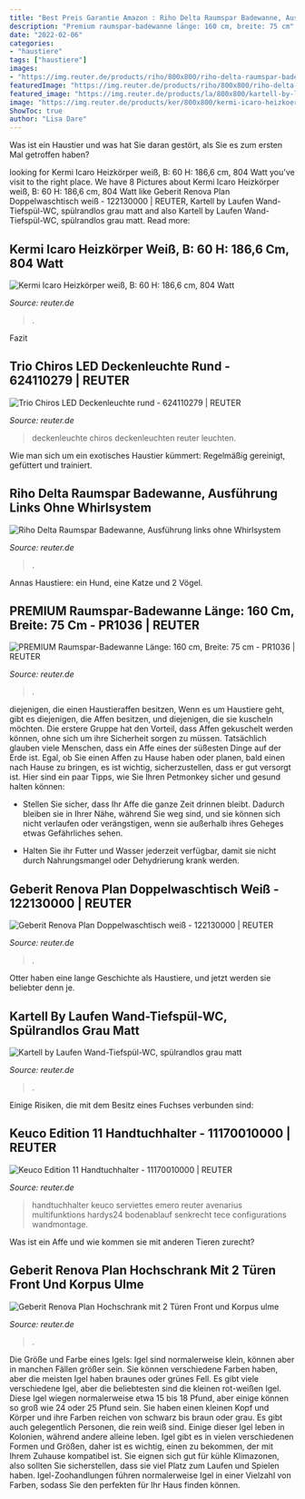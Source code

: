 ```yaml
---
title: "Best Preis Garantie Amazon : Riho Delta Raumspar Badewanne, Ausführung Links Ohne Whirlsystem"
description: "Premium raumspar-badewanne länge: 160 cm, breite: 75 cm"
date: "2022-02-06"
categories:
- "haustiere"
tags: ["haustiere"]
images:
- "https://img.reuter.de/products/riho/800x800/riho-delta-raumspar-badewanne-ausfuehrung-links-l-160-b-80-h-48-cm-ohne-whirlsystem--riho-bb81005_0.jpg"
featuredImage: "https://img.reuter.de/products/riho/800x800/riho-delta-raumspar-badewanne-ausfuehrung-links-l-160-b-80-h-48-cm-ohne-whirlsystem--riho-bb81005_0.jpg"
featured_image: "https://img.reuter.de/products/la/800x800/kartell-by-laufen-wand-tiefspuel-wc-spuelrandlos-l-545-b-37-cm-grau-matt--la-8203360000001_4.jpg"
image: "https://img.reuter.de/products/ker/800x800/kermi-icaro-heizkoerper-b-60-h-1866-cm-weiss-weiss-b-60-h-1866-cm-804-watt--ker-crv1a1400402xxk_0.jpg"
ShowToc: true
author: "Lisa Dare"
---
```



Was ist ein Haustier und was hat Sie daran gestört, als Sie es zum ersten Mal getroffen haben?

	

		
looking for Kermi Icaro Heizkörper weiß, B: 60 H: 186,6 cm, 804 Watt you've visit to the right place. We have 8 Pictures about Kermi Icaro Heizkörper weiß, B: 60 H: 186,6 cm, 804 Watt like Geberit Renova Plan Doppelwaschtisch weiß - 122130000 | REUTER, Kartell by Laufen Wand-Tiefspül-WC, spülrandlos grau matt and also Kartell by Laufen Wand-Tiefspül-WC, spülrandlos grau matt. Read more:
		
    
## Kermi Icaro Heizkörper Weiß, B: 60 H: 186,6 Cm, 804 Watt

<img loading=lazy src="https://img.reuter.de/products/ker/800x800/kermi-icaro-heizkoerper-b-60-h-1866-cm-weiss-weiss-b-60-h-1866-cm-804-watt--ker-crv1a1400402xxk_0.jpg" onerror="this.onerror=null;this.src='https://tse4.mm.bing.net/th?id=OIP.jR3zy6BfSi_MmtxXm2_cAQHaHa&amp;pid=15.1';" alt="Kermi Icaro Heizkörper weiß, B: 60 H: 186,6 cm, 804 Watt">

_Source: reuter.de_

>. 

	

Fazit

    
## Trio Chiros LED Deckenleuchte Rund - 624110279 | REUTER

<img loading=lazy src="https://img.reuter.de/products/tri/800x800/trio-chiros-led-deckenleuchte-rund--32-h-6-cm-gold-satiniert--tri-624110279_0.jpg" onerror="this.onerror=null;this.src='https://tse2.mm.bing.net/th?id=OIP.RjH72BN0KVxCmHAfO73pHQHaHa&amp;pid=15.1';" alt="Trio Chiros LED Deckenleuchte rund - 624110279 | REUTER">

_Source: reuter.de_

>deckenleuchte chiros deckenleuchten reuter leuchten. 

	

Wie man sich um ein exotisches Haustier kümmert: Regelmäßig gereinigt, gefüttert und trainiert.

    
## Riho Delta Raumspar Badewanne, Ausführung Links Ohne Whirlsystem

<img loading=lazy src="https://img.reuter.de/products/riho/800x800/riho-delta-raumspar-badewanne-ausfuehrung-links-l-160-b-80-h-48-cm-ohne-whirlsystem--riho-bb81005_0.jpg" onerror="this.onerror=null;this.src='https://tse4.mm.bing.net/th?id=OIP.-wCaug4tLBfLTXVOHp6a8AHaHa&amp;pid=15.1';" alt="Riho Delta Raumspar Badewanne, Ausführung links ohne Whirlsystem">

_Source: reuter.de_

>. 

	

Annas Haustiere: ein Hund, eine Katze und 2 Vögel.

    
## PREMIUM Raumspar-Badewanne Länge: 160 Cm, Breite: 75 Cm - PR1036 | REUTER

<img loading=lazy src="https://img.reuter.de/products/pre/800x800/premium-raumspar-badewanne-ecke-rechts-laenge-160-cm-breite-75-cm--pre-pr1037_1.jpg" onerror="this.onerror=null;this.src='https://tse3.mm.bing.net/th?id=OIP.kKuhQRVkSCbckE3pab7kdwHaHa&amp;pid=15.1';" alt="PREMIUM Raumspar-Badewanne Länge: 160 cm, Breite: 75 cm - PR1036 | REUTER">

_Source: reuter.de_

>. 

	

diejenigen, die einen Haustieraffen besitzen,
Wenn es um Haustiere geht, gibt es diejenigen, die Affen besitzen, und diejenigen, die sie kuscheln möchten. Die erstere Gruppe hat den Vorteil, dass Affen gekuschelt werden können, ohne sich um ihre Sicherheit sorgen zu müssen. Tatsächlich glauben viele Menschen, dass ein Affe eines der süßesten Dinge auf der Erde ist. Egal, ob Sie einen Affen zu Hause haben oder planen, bald einen nach Hause zu bringen, es ist wichtig, sicherzustellen, dass er gut versorgt ist. Hier sind ein paar Tipps, wie Sie Ihren Petmonkey sicher und gesund halten können:
- Stellen Sie sicher, dass Ihr Affe die ganze Zeit drinnen bleibt. Dadurch bleiben sie in Ihrer Nähe, während Sie weg sind, und sie können sich nicht verlaufen oder verängstigen, wenn sie außerhalb ihres Geheges etwas Gefährliches sehen.

- Halten Sie ihr Futter und Wasser jederzeit verfügbar, damit sie nicht durch Nahrungsmangel oder Dehydrierung krank werden.

    
## Geberit Renova Plan Doppelwaschtisch Weiß - 122130000 | REUTER

<img loading=lazy src="https://img.reuter.de/products/ke/800x800/geberit-renova-plan-doppelwaschtisch-b-130-t-48-cm-weiss--ke-122130_2.jpg" onerror="this.onerror=null;this.src='https://tse3.mm.bing.net/th?id=OIP.eOyGnAaaM3c0wg8UDzp1rgHaHa&amp;pid=15.1';" alt="Geberit Renova Plan Doppelwaschtisch weiß - 122130000 | REUTER">

_Source: reuter.de_

>. 

	

Otter haben eine lange Geschichte als Haustiere, und jetzt werden sie beliebter denn je.

    
## Kartell By Laufen Wand-Tiefspül-WC, Spülrandlos Grau Matt

<img loading=lazy src="https://img.reuter.de/products/la/800x800/kartell-by-laufen-wand-tiefspuel-wc-spuelrandlos-l-545-b-37-cm-grau-matt--la-8203360000001_4.jpg" onerror="this.onerror=null;this.src='https://tse4.mm.bing.net/th?id=OIP.oh5jMGc0udN9G9NxGNSeJQHaHa&amp;pid=15.1';" alt="Kartell by Laufen Wand-Tiefspül-WC, spülrandlos grau matt">

_Source: reuter.de_

>. 

	

Einige Risiken, die mit dem Besitz eines Fuchses verbunden sind:

    
## Keuco Edition 11 Handtuchhalter - 11170010000 | REUTER

<img loading=lazy src="https://img.reuter.de/products/keu/800x800/keuco-edition-11-handtuchhalter--keu-11170010000_1.jpg" onerror="this.onerror=null;this.src='https://tse3.mm.bing.net/th?id=OIP.0vnkW0EXEjZu2LygThx0yQHaHa&amp;pid=15.1';" alt="Keuco Edition 11 Handtuchhalter - 11170010000 | REUTER">

_Source: reuter.de_

>handtuchhalter keuco serviettes emero reuter avenarius multifunktions hardys24 bodenablauf senkrecht tece configurations wandmontage. 

	

Was ist ein Affe und wie kommen sie mit anderen Tieren zurecht?

    
## Geberit Renova Plan Hochschrank Mit 2 Türen Front Und Korpus Ulme

<img loading=lazy src="https://img.reuter.de/products/ke/568x568/geberit-renova-plan-hochschrank-b-39-h-180-t-36-cm-front-und-korpus-ulme-gebuerstet--ke-869002000_1.jpg" onerror="this.onerror=null;this.src='https://tse1.mm.bing.net/th?id=OIP.DQOGaDlqiiUgsURKqKsS2QHaHa&amp;pid=15.1';" alt="Geberit Renova Plan Hochschrank mit 2 Türen Front und Korpus ulme">

_Source: reuter.de_

>. 

	

Die Größe und Farbe eines Igels: Igel sind normalerweise klein, können aber in manchen Fällen größer sein. Sie können verschiedene Farben haben, aber die meisten Igel haben braunes oder grünes Fell.
Es gibt viele verschiedene Igel, aber die beliebtesten sind die kleinen rot-weißen Igel. Diese Igel wiegen normalerweise etwa 15 bis 18 Pfund, aber einige können so groß wie 24 oder 25 Pfund sein. Sie haben einen kleinen Kopf und Körper und ihre Farben reichen von schwarz bis braun oder grau. Es gibt auch gelegentlich Personen, die rein weiß sind. Einige dieser Igel leben in Kolonien, während andere alleine leben.
Igel gibt es in vielen verschiedenen Formen und Größen, daher ist es wichtig, einen zu bekommen, der mit Ihrem Zuhause kompatibel ist. Sie eignen sich gut für kühle Klimazonen, also sollten Sie sicherstellen, dass sie viel Platz zum Laufen und Spielen haben. Igel-Zoohandlungen führen normalerweise Igel in einer Vielzahl von Farben, sodass Sie den perfekten für Ihr Haus finden können.

